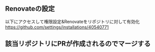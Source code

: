 ## Renovateの設定

以下にアクセスして権限設定&Renovateをリポジトリに対して有効化  
https://github.com/settings/installations/40540771

## 該当リポジトリにPRが作成されるのでマージする
